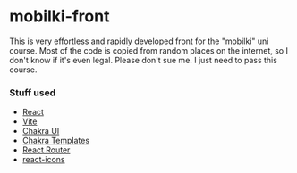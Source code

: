 # mobilki-front


This is very effortless and rapidly developed front for the
"mobilki" uni course. Most of the code is copied from random
places on the internet, so I don't know if it's even legal.
Please don't sue me. I just need to pass this course.


### Stuff used
- [React](https://reactjs.org/)
- [Vite](https://vitejs.dev/)
- [Chakra UI](https://chakra-ui.com/)
- [Chakra Templates](https://chakra-templates.dev/)
- [React Router](https://reactrouter.com/)
- [react-icons](https://react-icons.github.io/react-icons/)